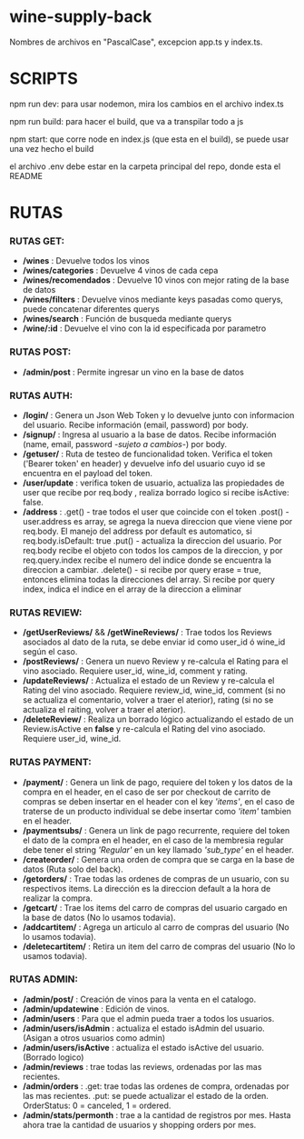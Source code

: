 # wine-supply-back

Nombres de archivos en "PascalCase", excepcion app.ts y index.ts.

# SCRIPTS

npm run dev: para usar nodemon, mira los cambios en el archivo index.ts

npm run build: para hacer el build, que va a transpilar todo a js

npm start: que corre node en index.js (que esta en el build), se puede usar una vez hecho el build

el archivo .env debe estar en la carpeta principal del repo, donde esta el README

# RUTAS

### RUTAS GET:

- **/wines** : Devuelve todos los vinos
- **/wines/categories** : Devuelve 4 vinos de cada cepa
- **/wines/recomendados** : Devuelve 10 vinos con mejor rating de la base de datos
- **/wines/filters** : Devuelve vinos mediante keys pasadas como querys, puede concatenar diferentes querys
- **/wines/search** : Función de busqueda mediante querys
- **/wine/:id** : Devuelve el vino con la id especificada por parametro

### RUTAS POST:

- **/admin/post** : Permite ingresar un vino en la base de datos

### RUTAS AUTH:

- **/login/** : Genera un Json Web Token y lo devuelve junto con informacion del usuario. Recibe información (email, password) por body.
- **/signup/** : Ingresa al usuario a la base de datos. Recibe información (name, email, password _-sujeto a cambios-_) por body.
- **/getuser/** : Ruta de testeo de funcionalidad token. Verifica el token ('Bearer token' en header) y devuelve info del usuario cuyo id se encuentra en el payload del token.
- **/user/update** : verifica token de usuario, actualiza las propiedades de user que recibe por req.body , realiza borrado logico si recibe isActive: false.
- **/address** : .get() - trae todos el user que coincide con el token
  .post() - user.address es array, se agrega la nueva direccion que viene viene por req.body. El manejo del address por default es automatico, si req.body.isDefault: true
  .put() - actualiza la direccion del usuario. Por req.body recibe el objeto con todos los campos de la direccion, y por req.query.index recibe el numero del indice donde se encuentra la direccion a cambiar.
  .delete() - si recibe por query erase = true, entonces elimina todas la direcciones del array. Si recibe por query index, indica el indice en el array de la direccion a eliminar

### RUTAS REVIEW:

- **/getUserReviews/** && **/getWineReviews/** : Trae todos los Reviews asociados al dato de la ruta, se debe enviar id como user_id ó wine_id según el caso.
- **/postReviews/** : Genera un nuevo Review y re-calcula el Rating para el vino asociado. Requiere user_id, wine_id, comment y rating.
- **/updateReviews/** : Actualiza el estado de un Review y re-calcula el Rating del vino asociado. Requiere review_id, wine_id, comment (si no se actualiza el comentario, volver a traer el aterior), rating (si no se actualiza el raiting, volver a traer el aterior).
- **/deleteReview/** : Realiza un borrado lógico actualizando el estado de un Review.isActive en **false** y re-calcula el Rating del vino asociado. Requiere user_id, wine_id.

### RUTAS PAYMENT:

- **/payment/** : Genera un link de pago, requiere del token y los datos de la compra en el header, en el caso de ser por checkout de carrito de compras se deben insertar en el header con el key _'items'_, en el caso de traterse de un producto individual se debe insertar como _'item'_ tambien en el header.
- **/paymentsubs/** : Genera un link de pago recurrente, requiere del token el dato de la compra en el header, en el caso de la membresia regular debe tener el string _'Regular'_ en un key llamado _'sub_type'_ en el header.
- **/createorder/** : Genera una orden de compra que se carga en la base de datos (Ruta solo del back).
- **/getorders/** : Trae todas las ordenes de compras de un usuario, con su respectivos items. La dirección es la direccion default a la hora de realizar la compra.
- **/getcart/** : Trae los items del carro de compras del usuario cargado en la base de datos (No lo usamos todavia).
- **/addcartitem/** : Agrega un articulo al carro de compras del usuario (No lo usamos todavia).
- **/deletecartitem/** : Retira un item del carro de compras del usuario (No lo usamos todavia).

### RUTAS ADMIN:

- **/admin/post/** : Creación de vinos para la venta en el catalogo.
- **/admin/updatewine** : Edición de vinos.
- **/admin/users** : Para que el admin pueda traer a todos los usuarios.
- **/admin/users/isAdmin** : actualiza el estado isAdmin del usuario. (Asigan a otros usuarios como admin)
- **/admin/users/isActive** : actualiza el estado isActive del usuario.(Borrado logico)
- **/admin/reviews** : trae todas las reviews, ordenadas por las mas recientes.
- **/admin/orders** :
  .get: trae todas las ordenes de compra, ordenadas por las mas recientes.
  .put: se puede actualizar el estado de la orden. OrderStatus: 0 = canceled, 1 = ordered.
- **/admin/stats/permonth** : trae a la cantidad de registros por mes. Hasta ahora trae la cantidad de usuarios y shopping orders por mes.

